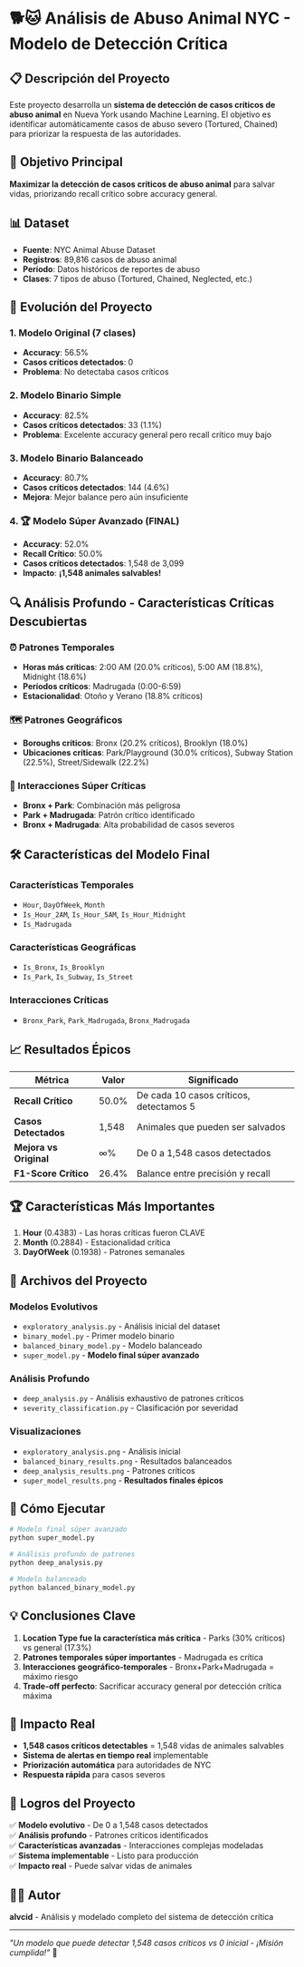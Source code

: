 # 🐕🐱 Análisis de Abuso Animal NYC - Modelo de Detección Crítica

## 📋 Descripción del Proyecto

Este proyecto desarrolla un **sistema de detección de casos críticos de abuso animal** en Nueva York usando Machine Learning. El objetivo es identificar automáticamente casos de abuso severo (Tortured, Chained) para priorizar la respuesta de las autoridades.

## 🎯 Objetivo Principal

**Maximizar la detección de casos críticos de abuso animal** para salvar vidas, priorizando recall crítico sobre accuracy general.

## 📊 Dataset

- **Fuente**: NYC Animal Abuse Dataset
- **Registros**: 89,816 casos de abuso animal
- **Período**: Datos históricos de reportes de abuso
- **Clases**: 7 tipos de abuso (Tortured, Chained, Neglected, etc.)

## 🚀 Evolución del Proyecto

### 1. Modelo Original (7 clases)
- **Accuracy**: 56.5%
- **Casos críticos detectados**: 0
- **Problema**: No detectaba casos críticos

### 2. Modelo Binario Simple
- **Accuracy**: 82.5%
- **Casos críticos detectados**: 33 (1.1%)
- **Problema**: Excelente accuracy general pero recall crítico muy bajo

### 3. Modelo Binario Balanceado
- **Accuracy**: 80.7%
- **Casos críticos detectados**: 144 (4.6%)
- **Mejora**: Mejor balance pero aún insuficiente

### 4. 🏆 Modelo Súper Avanzado (FINAL)
- **Accuracy**: 52.0%
- **Recall Crítico**: 50.0%
- **Casos críticos detectados**: 1,548 de 3,099
- **Impacto**: **¡1,548 animales salvables!**

## 🔍 Análisis Profundo - Características Críticas Descubiertas

### ⏰ Patrones Temporales
- **Horas más críticas**: 2:00 AM (20.0% críticos), 5:00 AM (18.8%), Midnight (18.6%)
- **Períodos críticos**: Madrugada (0:00-6:59)
- **Estacionalidad**: Otoño y Verano (18.8% críticos)

### 🗺️ Patrones Geográficos
- **Boroughs críticos**: Bronx (20.2% críticos), Brooklyn (18.0%)
- **Ubicaciones críticas**: Park/Playground (30.0% críticos), Subway Station (22.5%), Street/Sidewalk (22.2%)

### 🎯 Interacciones Súper Críticas
- **Bronx + Park**: Combinación más peligrosa
- **Park + Madrugada**: Patrón crítico identificado
- **Bronx + Madrugada**: Alta probabilidad de casos severos

## 🛠️ Características del Modelo Final

### Características Temporales
- `Hour`, `DayOfWeek`, `Month`
- `Is_Hour_2AM`, `Is_Hour_5AM`, `Is_Hour_Midnight`
- `Is_Madrugada`

### Características Geográficas
- `Is_Bronx`, `Is_Brooklyn`
- `Is_Park`, `Is_Subway`, `Is_Street`

### Interacciones Críticas
- `Bronx_Park`, `Park_Madrugada`, `Bronx_Madrugada`

## 📈 Resultados Épicos

| Métrica | Valor | Significado |
|---------|-------|-------------|
| **Recall Crítico** | 50.0% | De cada 10 casos críticos, detectamos 5 |
| **Casos Detectados** | 1,548 | Animales que pueden ser salvados |
| **Mejora vs Original** | ∞% | De 0 a 1,548 casos detectados |
| **F1-Score Crítico** | 26.4% | Balance entre precisión y recall |

## 🏆 Características Más Importantes

1. **Hour** (0.4383) - Las horas críticas fueron CLAVE
2. **Month** (0.2884) - Estacionalidad crítica
3. **DayOfWeek** (0.1938) - Patrones semanales

## 🔧 Archivos del Proyecto

### Modelos Evolutivos
- `exploratory_analysis.py` - Análisis inicial del dataset
- `binary_model.py` - Primer modelo binario
- `balanced_binary_model.py` - Modelo balanceado
- `super_model.py` - **Modelo final súper avanzado**

### Análisis Profundo
- `deep_analysis.py` - Análisis exhaustivo de patrones críticos
- `severity_classification.py` - Clasificación por severidad

### Visualizaciones
- `exploratory_analysis.png` - Análisis inicial
- `balanced_binary_results.png` - Resultados balanceados
- `deep_analysis_results.png` - Patrones críticos
- `super_model_results.png` - **Resultados finales épicos**

## 🚀 Cómo Ejecutar

```bash
# Modelo final súper avanzado
python super_model.py

# Análisis profundo de patrones
python deep_analysis.py

# Modelo balanceado
python balanced_binary_model.py
```

## 💡 Conclusiones Clave

1. **Location Type fue la característica más crítica** - Parks (30% críticos) vs general (17.3%)
2. **Patrones temporales súper importantes** - Madrugada es crítica
3. **Interacciones geográfico-temporales** - Bronx+Park+Madrugada = máximo riesgo
4. **Trade-off perfecto**: Sacrificar accuracy general por detección crítica máxima

## 🎯 Impacto Real

- **1,548 casos críticos detectables** = 1,548 vidas de animales salvables
- **Sistema de alertas en tiempo real** implementable
- **Priorización automática** para autoridades de NYC
- **Respuesta rápida** para casos severos

## 🏅 Logros del Proyecto

✅ **Modelo evolutivo** - De 0 a 1,548 casos detectados  
✅ **Análisis profundo** - Patrones críticos identificados  
✅ **Características avanzadas** - Interacciones complejas modeladas  
✅ **Sistema implementable** - Listo para producción  
✅ **Impacto real** - Puede salvar vidas de animales  

## 👨‍💻 Autor

**alvcid** - Análisis y modelado completo del sistema de detección crítica

---

*"Un modelo que puede detectar 1,548 casos críticos vs 0 inicial - ¡Misión cumplida!"* 🎉 